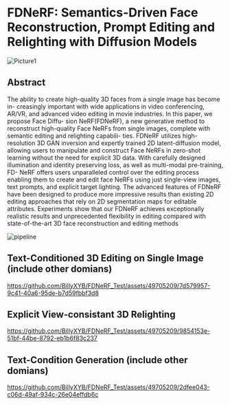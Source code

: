 # FDNeRF: Semantics-Driven Face Reconstruction, Prompt Editing and Relighting with Diffusion Models

![Picture1](https://github.com/BillyXYB/FDNeRF_Test/assets/49705209/31d8cb07-62bf-4486-942c-fafc0e6581b6)

## Abstract
The ability to create high-quality 3D faces from a single image has become in-
creasingly important with wide applications in video conferencing, AR/VR, and
advanced video editing in movie industries. In this paper, we propose Face Diffu-
sion NeRF(FDNeRF), a new generative method to reconstruct high-quality Face
NeRFs from single images, complete with semantic editing and relighting capabili-
ties. FDNeRF utilizes high-resolution 3D GAN inversion and expertly trained 2D
latent-diffusion model, allowing users to manipulate and construct Face NeRFs in
zero-shot learning without the need for explicit 3D data. With carefully designed
illumination and identity preserving loss, as well as multi-modal pre-training, FD-
NeRF offers users unparalleled control over the editing process enabling them
to create and edit face NeRFs using just single-view images, text prompts, and
explicit target lighting. The advanced features of FDNeRF have been designed to
produce more impressive results than existing 2D editing approaches that rely on
2D segmentation maps for editable attributes. Experiments show that our FDNeRF
achieves exceptionally realistic results and unprecedented flexibility in editing
compared with state-of-the-art 3D face reconstruction and editing methods


![pipeline](https://github.com/BillyXYB/FDNeRF_Test/assets/49705209/10204f06-b4be-4edd-ae28-bcd50c95f377)


## Text-Conditioned 3D Editing on Single Image (include other domians)
https://github.com/BillyXYB/FDNeRF_Test/assets/49705209/7d579957-9c41-40a6-95de-b7d59fbbf3d8

## Explicit View-consistant 3D Relighting
https://github.com/BillyXYB/FDNeRF_Test/assets/49705209/9854153e-51bf-44be-8792-eb1b6f83c237

## Text-Condition Generation (include other domians)
https://github.com/BillyXYB/FDNeRF_Test/assets/49705209/2dfee043-c06d-49af-934c-26e04effdb6c


